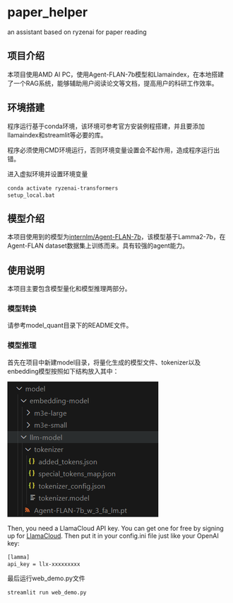 # paper_helper

an assistant based on ryzenai for paper reading

## 项目介绍

本项目使用AMD AI PC，使用Agent-FLAN-7b模型和Llamaindex，在本地搭建了一个RAG系统，能够辅助用户阅读论文等文档，提高用户的科研工作效率。

## 环境搭建
程序运行基于conda环境，该环境可参考官方安装例程搭建，并且要添加llamaindex和streamlit等必要的库。

程序必须使用CMD环境运行，否则环境变量设置会不起作用，造成程序运行出错。

进入虚拟环境并设置环境变量
```
conda activate ryzenai-transformers
setup_local.bat
```

## 模型介绍

本项目使用到的模型为[internlm/Agent-FLAN-7b](https://huggingface.co/internlm/Agent-FLAN-7b)，该模型基于Lamma2-7b，在Agent-FLAN dataset数据集上训练而来。具有较强的agent能力。

## 使用说明

本项目主要包含模型量化和模型推理两部分。

### 模型转换

请参考model_quant目录下的README文件。

### 模型推理

首先在项目中新建model目录，将量化生成的模型文件、tokenizer以及enbedding模型按照如下结构放入其中：

![pic](./img/model_folder.png)

Then, you need a LlamaCloud API key. You can get one for free by signing up for [LlamaCloud](https://cloud.llamaindex.ai/). Then put it in your config.ini file just like your OpenAI key:
```
[lamma]
api_key = llx-xxxxxxxxx
```

最后运行web_demo.py文件
```
streamlit run web_demo.py
```

